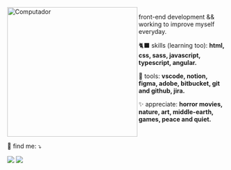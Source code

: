 <img src="https://camo.githubusercontent.com/76a250d705d0f0a7712c30a19af5196addb29323aa42180dfd235217872dd2f7/68747470733a2f2f692e70696e696d672e636f6d2f6f726967696e616c732f36342f61342f33302f36346134333033336139636463363731303935663737346163656165386339382e676966" min-width="400px" max-width="400px" width="300px" align="left" alt="Computador">

<p align="left"> 
  front-end development && working to improve myself everyday.<br>
</p>

<p align="left">
  🐈‍⬛ skills (learning too): <strong>html, css, sass, javascript, typescript, angular.</strong>
</p>

<p align="left">
  💼 tools: <strong>vscode, notion, figma, adobe, bitbucket, git and github, jira.</strong>
</p>

<p align="left">
 ✨ appreciate: <strong>horror movies, nature, art, middle-earth, games, peace and quiet.</strong>
</p></br>

<p align="left">
  💌 find me: ⤵️
</p>

<p align="left">
  <a href="mailto:carlasamaniegou@gmail.com" alt="Gmail">
  <img src="https://img.shields.io/badge/-Gmail-000000?style=flat-square&labelColor=000000&logo=gmail&logoColor=white" /></a>

  <a href="https://www.linkedin.com/in/carla-sama/" alt="Linkedin">
  <img src="https://img.shields.io/badge/-Linkedin-000000?style=flat-square&logo=Linkedin&logoColor=white" /></a>
  
</p>  

